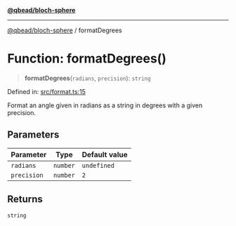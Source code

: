 [**@qbead/bloch-sphere**](../index.md)

***

[@qbead/bloch-sphere](../index.md) / formatDegrees

# Function: formatDegrees()

> **formatDegrees**(`radians`, `precision`): `string`

Defined in: [src/format.ts:15](https://github.com/qbead/bloch-sphere/blob/9ff2dae0481f00679728b83f1e83d06a69a548d1/src/format.ts#L15)

Format an angle given in radians as a string in degrees
with a given precision.

## Parameters

| Parameter | Type | Default value |
| ------ | ------ | ------ |
| `radians` | `number` | `undefined` |
| `precision` | `number` | `2` |

## Returns

`string`
